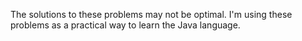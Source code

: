 The solutions to these problems may not be optimal. I'm using these problems as 
a practical way to learn the Java language.
